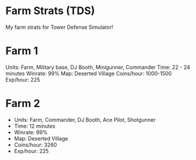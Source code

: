 # Farm Strats (TDS)

My farm strats for Tower Defense Simulator!

# Farm 1

Units: Farm, Military base, DJ Booth, Minigunner, Commander
Time: 22 - 24 minutes
Winrate: 99%
Map: Deserted Village
Coins/hour: 1000-1500
Exp/hour: 225

# Farm 2

- Units: Farm, Commander, DJ Booth, Ace Pilot, Shotgunner
- Time: 12 minutes
- Winrate: 99%
- Map: Deserted Village
- Coins/hour: 3260
- Exp/hour: 225

